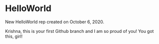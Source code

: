 # HelloWorld
New HelloWorld rep created on October 6, 2020.

Krishna, this is your first Github branch and I am so proud of you! You got this, girl!
